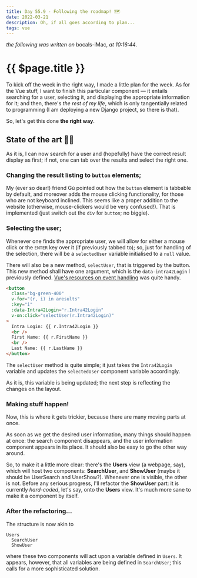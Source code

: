 ```yaml
---
title: Day 55.9 - Following the roadmap! 🗺
date: 2022-03-21
description: Oh, if all goes according to plan...
tags: vue
---
```


*the following was written on* bocals-iMac, *at 10:16:44*.

# {{ $page.title }}

To kick off the week in the right way, I made a little plan for the week. As for the Vue stuff, I want to finish this particular component — it entails searching for a user, selecting it, and displaying the appropriate information for it; and then, there's *the rest of my life*, which is only tangentially related to programming (I am deploying a new Django project, so there is that).

So, let's get this done **the right way**.

## State of the art 👨‍🎨

As it is, I can now search for a user and (hopefully) have the correct result display as first; if not, one can tab over the results and select the right one.

### Changing the result listing to `button` elements;

My (ever so dear!) friend Gú pointed out how the `button` element is tabbable by default, and moreover adds the mouse clicking functionality, for those who are not keyboard inclined. This seems like a proper addition to the website (otherwise, mouse-clickers would be very confused!). That is implemented (just switch out the `div` for `button`; no biggie).

### Selecting the user;

Whenever one finds the appropriate user, we will allow for either a mouse click or the `ENTER` key over it (if previously tabbed to); so, just for handling of the selection, there will be a `selectedUser` variable initialised to a `null` value. 

There will also be a new method, `selectUser`, that is triggered by the button. This new method shall have one argument, which is the `data-intra42Login` I previously defined. [Vue's resources on event handling](https://v2.vuejs.org/v2/guide/events.html?redirect=true#Method-Event-Handlers) was quite handy.

```html
<button
  class="bg-green-400"
  v-for="(r, i) in aresults"
  :key="i"
  :data-Intra42Login="r.Intra42Login"
  v-on:click="selectUser(r.Intra42Login)"
>
  Intra Login: {{ r.Intra42Login }}
  <br />
  First Name: {{ r.FirstName }}
  <br />
  Last Name: {{ r.LastName }}
</button>
```

The `selectUser` method is quite simple; it just takes the `Intra42Login` variable and updates the `selectedUser` component variable accordingly. 

As it is, this variable is being updated; the next step is reflecting the changes on the layout.

### Making stuff happen!

Now, this is where it gets trickier, because there are many moving parts at once. 

As soon as we get the desired user information, many things should happen at once: the search component disappears, and the user information component appears in its place. It should also be easy to go the other way around.

So, to make it a little more clear: there's the **Users** view (a webpage, say), which will host two components: **SearchUser**, and **ShowUser** (maybe it should be UserSearch and UserShow?). Whenever one is visible, the other is not. Before any serious progress, I'll refactor the **ShowUser** part: it is currently *hard-coded*, let's say, onto the **Users** view. It's much more sane to make it a component by itself.

### After the refactoring...

The structure is now akin to 

```
Users
  SearchUser
  ShowUser
```

where these two components will act upon a variable defined in `Users`. It appears, however, that all variables are being defined in `SearchUser`; this calls for a more sophisticated solution.

<FetchComments :title=$frontmatter.title />
<PostComments :title=$frontmatter.title />

